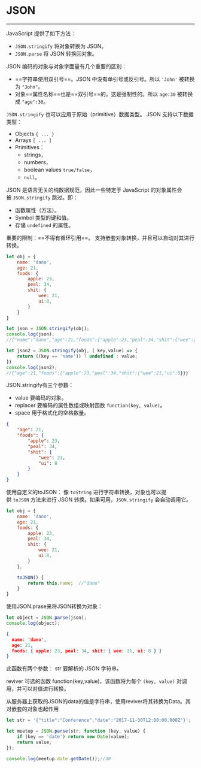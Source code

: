 # JSON
---
JavaScript 提供了如下方法：
- `JSON.stringify` 将对象转换为 JSON。
- `JSON.parse` 将 JSON 转换回对象。

JSON 编码的对象与对象字面量有几个重要的区别：
- ==字符串使用双引号==。JSON 中没有单引号或反引号。所以 `'John'` 被转换为 `"John"`。
- 对象==属性名称==也是==双引号==的。这是强制性的。所以 `age:30` 被转换成 `"age":30`。

`JSON.stringify` 也可以应用于原始（primitive）数据类型。
JSON 支持以下数据类型：
- Objects `{ ... }`
- Arrays `[ ... ]`
- Primitives：
    - strings，
    - numbers，
    - boolean values `true/false`，
    - `null`。

JSON 是语言无关的纯数据规范，因此一些特定于 JavaScript 的对象属性会被 `JSON.stringify` 跳过。即：
- 函数属性（方法）。
- Symbol 类型的键和值。
- 存储 `undefined` 的属性。

重要的限制：==不得有循环引用==。
支持嵌套对象转换，并且可以自动对其进行转换。

```javascript
let obj = {
    name: 'dano',
    age: 21,
    foods: {
        apple: 23,
        peal: 34,
        shit: {
            wee: 21,
            ui:8,
        }
    }
}

let json = JSON.stringify(obj);
console.log(json);
//{"name":"dano","age":21,"foods":{"apple":23,"peal":34,"shit":{"wee":21,"ui":8}}}

let json2 = JSON.stringify(obj, ( key,value) => {
    return ((key == 'name')) ? undefined : value;
})
console.log(json2);
//{"age":21,"foods":{"apple":23,"peal":34,"shit":{"wee":21,"ui":8}}}
```

JSON.stringify有三个参数：
- value 要编码的对象。
- replacer 要编码的属性数组或映射函数 `function(key, value)`。
- space 用于格式化的空格数量。
```JSON
{
    "age": 21,
    "foods": {
        "apple": 23,
        "peal": 34,
        "shit": {
            "wee": 21,
            "ui": 8
        }
    }
}
```

使用自定义的toJSON：
像 `toString` 进行字符串转换，对象也可以提供 `toJSON` 方法来进行 JSON 转换。如果可用，`JSON.stringify` 会自动调用它。
 ```javascript
 let obj = {
    name: 'dano',
    age: 21,
    foods: {
        apple: 23,
        peal: 34,
        shit: {
            wee: 21,
            ui:8,
        }
    },

    toJSON() {
        return this.name;  //"dano"
    }
}
```

使用JSON.prase来将JSON转换为对象：
```javascript
let object = JSON.parse(json);
console.log(object);
```

```json
{
  name: 'dano',
  age: 21,
  foods: { apple: 23, peal: 34, shit: { wee: 21, ui: 8 } }
}
```

 此函数有两个参数：
 str
要解析的 JSON 字符串。

reviver
可选的函数 function(key,value)，该函数将为每个 `(key, value)` 对调用，并可以对值进行转换。


从服务器上获取的JSON的data的值是字符串，使用reviver将其转换为Data。其对嵌套的对象也起作用
```javascript
let str = '{"title":"Conference","date":"2017-11-30T12:00:00.000Z"}';

let meetup = JSON.parse(str, function (key, value) {
    if (key == 'date') return new Date(value);
    return value;
});

console.log(meetup.date.getDate());//30
```

